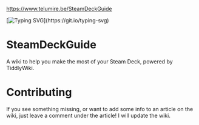 https://www.telumire.be/SteamDeckGuide

[![Typing SVG](https://readme-typing-svg.demolab.com?font=Fira+Code&pause=1000&width=435&lines=Happy+one+year+anniversary!)](https://git.io/typing-svg)

# SteamDeckGuide
A wiki to help you make the most of your Steam Deck, powered by TiddlyWiki.

# Contributing

If you see something missing, or want to add some info to an article on the wiki, just leave a comment under the article! I will update the wiki.
